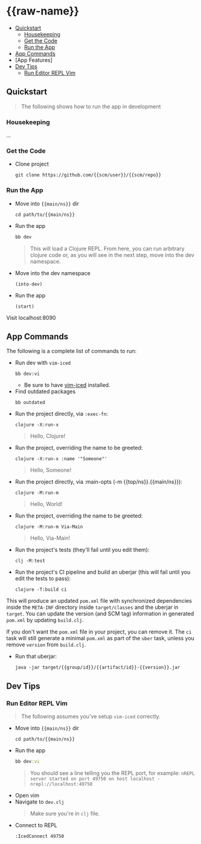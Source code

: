 # {{raw-name}}

- [Quickstart]
  - [Housekeeping]
  - [Get the Code]
  - [Run the App]
- [App Commands]
- [App Features]
- [Dev Tips]
  - [Run Editor REPL Vim]


## Quickstart

> The following shows how to run the app in development

### Housekeeping

...

### Get the Code

- Clone project
  ```
  git clone https://github.com/{{scm/user}}/{{scm/repo}}
  ```

### Run the App


- Move into `{{main/ns}}` dir
  ```command
  cd path/to/{{main/ns}}
  ```
- Run the app
  ```clojure
  bb dev
  ```
  > This will load a Clojure REPL. From here, you can run arbitrary clojure
  > code or, as you will see in the next step, move into the dev namespace.
- Move into the dev namespace
  ```command
  (into-dev)
  ```
- Run the app
  ```command
  (start)
  ```

Visit localhost:8090


## App Commands

The following is a complete list of commands to run:

- Run dev with `vim-iced`
  ```command
  bb dev:vi
  ```
  - Be sure to have [vim-iced] installed.
- Find outdated packages
  ```command
  bb outdated
  ```
- Run the project directly, via `:exec-fn`:
  ```command
  clojure -X:run-x
  ```
  > Hello, Clojure!
- Run the project, overriding the name to be greeted:
  ```command
  clojure -X:run-x :name '"Someone"'
  ```
  > Hello, Someone!
- Run the project directly, via :main-opts (-m {{top/ns}}.{{main/ns}}):
  ```command
  clojure -M:run-m
  ```
  > Hello, World!
- Run the project, overriding the name to be greeted:
  ```command
  clojure -M:run-m Via-Main
  ```
  > Hello, Via-Main!
- Run the project's tests (they'll fail until you edit them):
  ```command
  clj -M:test
  ```
- Run the project's CI pipeline and build an uberjar (this will fail until you edit the tests to pass):
  ```command
  clojure -T:build ci
  ```

This will produce an updated `pom.xml` file with synchronized dependencies inside the `META-INF`
directory inside `target/classes` and the uberjar in `target`. You can update the version (and SCM tag)
information in generated `pom.xml` by updating `build.clj`.

If you don't want the `pom.xml` file in your project, you can remove it. The `ci` task will
still generate a minimal `pom.xml` as part of the `uber` task, unless you remove `version`
from `build.clj`.

- Run that uberjar:
  ```command
  java -jar target/{{group/id}}/{{artifact/id}}-{{version}}.jar
  ```

## Dev Tips

### Run Editor REPL Vim

> The following assumes you've setup `vim-iced` correctly.

- Move into `{{main/ns}}` dir
  ```command
  cd path/to/{{main/ns}}
  ```
- Run the app
  ```clojure
  bb dev:vi
  ```
  > You should see a line telling you the REPL port, for example:
  > `nREPL server started on port 49750 on host localhost - nrepl://localhost:49750`
- Open vim
- Navigate to `dev.clj`
  > Make sure you're in `clj` file.
- Connect to REPL
  ```bash
  :IcedConnect 49750
  ```

[Quickstart]: #quickstart
[Housekeeping]: #housekeeping
[Get the Code]: #get-the-code
[Run the App]: #run-the-app
[App Commands]: #app-commands
[Dev Tips]: #dev-tips
[Run Editor REPL Vim]: #run-editor-repl-vim
[Todo]: #todo

[vim-iced]: https://github.com/liquidz/vim-iced

